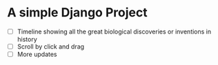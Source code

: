 # A simple Django Project
- [ ] Timeline showing all the great biological discoveries or inventions in history
- [ ] Scroll by click and drag
- [ ] More updates
